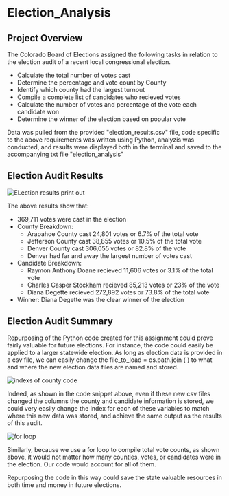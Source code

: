 # Election_Analysis

## Project Overview
The Colorado Board of Elections assigned the following tasks in relation to the election audit of a recent local congressional election.

* Calculate the total number of votes cast
* Determine the percentage and vote count by County
* Identify which county had the largest turnout
* Compile a complete list of candidates who recieved votes
* Calculate the number of votes and percentage of the vote each candidate won
* Determine the winner of the election based on popular vote 

Data was pulled from the provided "election_results.csv" file, code specific to the above requirements was written using Python, analyzis was conducted, and results were displayed both in the terminal and saved to the accompanying txt file "election_analysis" 

## Election Audit Results 
![ELection results print out](https://user-images.githubusercontent.com/81761879/117582244-17dcd780-b0cf-11eb-96f8-e84378fb82db.PNG)

The above results show that:
* 369,711 votes were cast in the election
* County Breakdown:
  * Arapahoe County cast 24,801 votes or 6.7% of the total vote
  * Jefferson County cast 38,855 votes or 10.5% of the total vote
  * Denver County cast 306,055 votes or 82.8% of the vote 
  * Denver had far and away the largest number of votes cast 
* Candidate Breakdown:
  * Raymon Anthony Doane recieved 11,606 votes or 3.1% of the total vote
  * Charles Casper Stockham recieved 85,213 votes or 23% of the vote
  * Diana Degette recieved 272,892 votes or 73.8% of the total vote 
* Winner: Diana Degette was the clear winner of the election 

## Election Audit Summary 

Repurposing of the Python code created for this assignment could prove fairly valuable for future elections. For instance, the code could easily be applied to a larger statewide election. As long as election data is provided in a csv file, we can easily change the file_to_load = os.path.join ( ) to what and where the new election data files are named and stored. 

![indexs of county code](https://user-images.githubusercontent.com/81761879/117582821-ea455d80-b0d1-11eb-8aa7-dce88b5514e9.PNG)

Indeed, as shown in the code snippet above, even if these new csv files changed the columns the county and candidate information is stored, we could very easily change the index for each of these variables to match where this new data was stored, and achieve the same output as the results of this audit. 

![for loop](https://user-images.githubusercontent.com/81761879/117583009-dfd79380-b0d2-11eb-90fb-80dfa1fabce7.PNG)


Similarly, because we use a for loop to compile total vote counts, as shown above, it would not matter how many counties, votes, or candidates were in the election. Our code would account for all of them. 

Repurposing the code in this way could save the state valuable resources in both time and money in future elections. 



